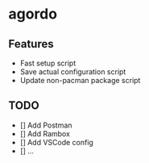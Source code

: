 # agordo

## Features
  - Fast setup script
  - Save actual configuration script
  - Update non-pacman package script
  
## TODO
  - [] Add Postman
  - [] Add Rambox
  - [] Add VSCode config
  - [] ...
